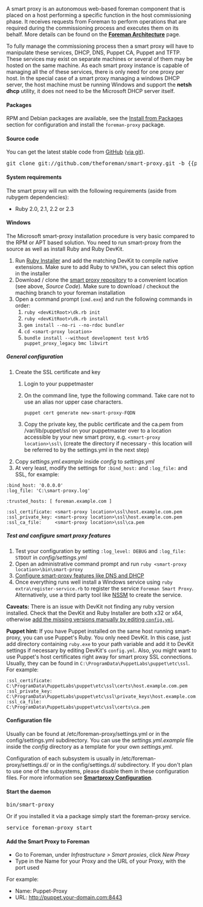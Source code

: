 
A smart proxy is an autonomous web-based foreman component that is placed on a host performing a specific function in the host commissioning phase.
It receives requests from Foreman to perform operations that are required
during the commissioning process and executes them on its behalf. More details
can be found on the [**Foreman Architecture**](manuals/{{page.version}}/index.html#ForemanArchitecture) page.

To fully manage the commissioning process then a smart proxy will have to manipulate these services, DHCP, DNS, Puppet CA, Puppet and TFTP. These services may exist on separate machines or several of them may be hosted on the same machine. As each smart proxy instance is capable of managing all the of these services, there is only need for one proxy per host.
In the special case of a smart proxy managing a windows DHCP server, the host machine must be running Windows and support the **netsh dhcp** utility, it does not need to be the Microsoft DHCP server itself.

#### Packages

RPM and Debian packages are available, see the [Install from Packages](manuals/{{page.version}}/index.html#3.3InstallFromPackages) section for configuration and install the `foreman-proxy` package.

#### Source code

You can get the latest stable code from [GitHub](https://github.com/theforeman/smart-proxy) ([via git](git://github.com/theforeman/smart-proxy.git)).

<pre>
git clone git://github.com/theforeman/smart-proxy.git -b {{page.version}}-stable
</pre>

#### System requirements

The smart proxy will run with the following requirements (aside from rubygem dependencies):

* Ruby 2.0, 2.1, 2.2 or 2.3

#### Windows
The Microsoft smart-proxy installation procedure is very basic compared to the RPM or APT based solution. You need to run smart-proxy from the source as well as install Ruby and Ruby DevKit.

1. Run [Ruby Installer](http://rubyinstaller.org/downloads/) and add the matching DevKit to compile native extensions. Make sure to add Ruby to `%PATH%`, you can select this option in the installer
1. Download / clone the [smart proxy repository](https://github.com/theforeman/smart-proxy) to a convenient location (see above, _Source Code_). Make sure to download / checkout the maching branch to your foreman installation
1. Open a command prompt (`cmd.exe`) and run the following commands in order:
    1. `ruby <devKitRoot>\dk.rb init`
    1. `ruby <devKitRoot>\dk.rb install`
    1. `gem install --no-ri --no-rdoc bundler`
    1. `cd <smart-proxy location>`
    1. `bundle install --without development test krb5 puppet_proxy_legacy bmc libvirt`

##### General configuration
1. Create the SSL certificate and key
    1. Login to your puppetmaster
    1. On the command line, type the following command. Take care not to use an alias nor upper case characters.

           puppet cert generate new-smart-proxy-FQDN

    1. Copy the private key, the public certificate and the ca.pem from /var/lib/puppet/ssl on your puppetmaster over to a location accessible by your new smart proxy, e.g. `<smart-proxy location>\ssl\` (create the directory if necessary - this location will be referred to by the settings.yml in the next step)
1. Copy *settings.yml.example* inside *config* to *settings.yml*
1. At very least, modify the settings for `:bind_host:` and `:log_file:` and SSL, for example:

```
:bind_host: '0.0.0.0'
:log_file: 'C:\smart-proxy.log'

:trusted_hosts: [ foreman.example.com ]

:ssl_certificate: <smart-proxy location>\ssl\host.example.com.pem
:ssl_private_key: <smart-proxy location>\ssl\host.example.com.pem
:ssl_ca_file:     <smart-proxy location>\ssl\ca.pem

```

##### Test and configure smart proxy features
1. Test your configuration by setting `:log_level: DEBUG` and `:log_file: STDOUT` in *config/settings.yml*
1. Open an administrative command prompt and run `ruby <smart-proxy location>\bin\smart-proxy`
1. [Configure smart-proxy features like DNS and DHCP](manuals/{{page.version}}/index.html#4.3.2SmartProxySettings)
1. Once everything runs well install a Windows service using `ruby extra\register-service.rb` to register the service `Foreman Smart Proxy`. Alternatively, use a third party tool like [NSSM](https://nssm.cc/) to create the service.

__Caveats:__ There is an issue with DevKit not finding any ruby version installed. Check that the DevKit and Ruby Installer are both x32 or x64, otherwise [add the missing versions manually by editing `config.yml`](https://github.com/oneclick/rubyinstaller/wiki/Development-Kit#4-run-installation-scripts).

__Puppet hint:__ If you have Puppet installed on the same host running smart-proxy, you can use Puppet's Ruby. You only need DevKit. In this case, just add directory containing `ruby.exe` to your path variable and add it to DevKit settings if necessary by editing DevKit's `config.yml`. Also, you might want to use Puppet's host certificates right away for smart proxy SSL connections. Usually, they can be found in `C:\ProgramData\PuppetLabs\puppet\etc\ssl`. For example:

```
:ssl_certificate: C:\ProgramData\PuppetLabs\puppet\etc\ssl\certs\host.example.com.pem
:ssl_private_key: C:\ProgramData\PuppetLabs\puppet\etc\ssl\private_keys\host.example.com.pem
:ssl_ca_file:     C:\ProgramData\PuppetLabs\puppet\etc\ssl\certs\ca.pem
```

#### Configuration file

Usually can be found at /etc/foreman-proxy/settings.yml or in the config/settings.yml subdirectory.
You can use the *settings.yml.example* file inside the *config* directory as a template for your own *settings.yml*.

Configuration of each subsystem is usually in /etc/foreman-proxy/settings.d/ or in the config/settings.d/ subdirectory.  If you don't plan to use one of the subsystems, please disable them in these configuration files. For more information see [**Smartproxy Configuration**](manuals/{{page.version}}/index.html#4.3.2SmartProxySettings).

#### Start the daemon

<pre>
bin/smart-proxy
</pre>

Or if you installed it via a package simply start the foreman-proxy service.

<pre>
service foreman-proxy start
</pre>

#### Add the Smart Proxy to Foreman

* Go to Foreman, under *Infrastructure > Smart proxies*, click *New Proxy*
* Type in the Name for your Proxy and the URL of your Proxy, with the port used

For example:

* Name: Puppet-Proxy
* URL: http://puppet.your-domain.com:8443
